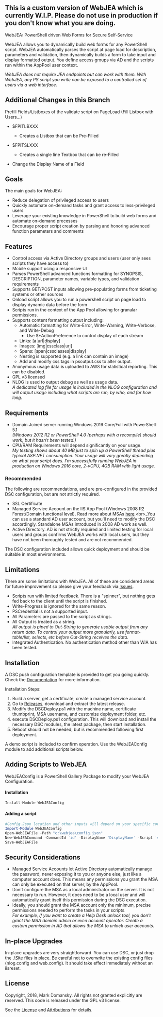 ## This is a custom version of WebJEA which is currently W.I.P. Please do not use in production if you don't know what you are doing.

WebJEA: PowerShell driven Web Forms for Secure Self-Service

WebJEA allows you to dynamically build web forms for any PowerShell script.  WebJEA automatically parses the script at page load for description, parameters and validation, then dynamically builds a form to take input and display formatted output.  You define access groups via AD and the scripts run within the AppPool user context.

_WebJEA does not require JEA endpoints but can work with them.  With WebJEA, any PS script you write can be exposed to a controlled set of users via a web interface._

## Additional Changes in this Branch

Prefill Fields/Listboxes of the validate script on PageLoad (Fill Listbox with Users...)

* $FPITLBXXX
  * Creates a Listbox that can be Pre-Filled
* $FPITSLXXX
  * Creates a single line Textbox that can be re-Filled



* Change the Display Name of a Field


## Goals

The main goals for WebJEA:

* Reduce delegation of privileged access to users
* Quickly automate on-demand tasks and grant access to less-privileged users
* Leverage your existing knowledge in PowerShell to build web forms and automate on-demand processes
* Encourage proper script creation by parsing and honoring advanced function parameters and comments

## Features

* Control access via Active Directory groups and users (user only sees scripts they have access to)
* Mobile support using a responsive UI
* Parses PowerShell advanced functions formatting for SYNOPSIS, DESCRIPTION, parameter names, variable types, and validation requirements
* Supports GET/POST inputs allowing pre-populating forms from ticketing systems or other sources
* Onload script allows you to run a powershell script on page load to display dynamic data before the form
* Scripts run in the context of the App Pool allowing for granular permissions.
* Supports content formatting output including:
  * Automatic formatting for Write-Error, Write-Warning, Write-Verbose, and Write-Debug
    * Use \$\*ActionPreference to control display of each stream
  * Links: \[a|url|display\]
  * Images: \[img|cssclass|url\]
  * Spans: \[span|cssclasses|display\]
  * Nesting is supported (e.g. a link can contain an image)
  * Add and modify css tags in psoutput.css to alter output.
* Anonymous usage data is uploaded to AWS for statistical reporting.  This can be disabled.
* GPL v3 licensed
* NLOG is used to output debug as well as usage data. <br>_A dedicated log file for usage is included in the NLOG configuration and will output usage including what scripts are run, by who, and for how long._

## Requirements

* Domain Joined server running Windows 2016 Core/Full with PowerShell 5.1 <br>_(Windows 2012 R2 or PowerShell 4.0 (perhaps with a recompile) should work, but it hasn't been tested.)_
* CPU/RAM Requirements will depend significantly on your usage. <br>_My testing shows about 40 MB just to spin up a PowerShell thread plus typical ASP.NET consumption.  Your usage will vary greatly depending on what your script does.  I'm successfully running WebJEA in production on Windows 2016  core, 2-vCPU, 4GB RAM with light usage._

### Recommended

The following are recommendations, and are pre-configured in the provided DSC configuration, but are not strictly required.

* SSL Certificate
* Managed Service Account on the IIS App Pool (Windows 2008 R2 Forest/Domain functional level).  Read more about MSAs [here](https://technet.microsoft.com/en-us/library/dd560633(v=ws.10).aspx).<br>_You can use a standard AD user account, but you'll need to modify the DSC accordingly. Standalone MSAs introduced in 2008 AD work as well._
* Active Directory.  AD is not strictly required and limited testing for local users and groups confirms WebJEA works with local users, but they have not been thoroughly tested and are not recommended.

The DSC configuration included allows quick deployment and should be suitable in most environments.

## Limitations

There are some limitations with WebJEA.  All of these are considered areas for future improvement so please give your feedback via [Issues](https://github.com/markdomansky/WebJEA/issues).

* Scripts run with limited feedback.  There is a "spinner", but nothing gets fed back to the client until the script is finished.
* Write-Progress is ignored for the same reason.
* PSCredential is not a supported input.
* All Parameters are passed to the script as strings.
* All Output is treated as a string.<br> _All output is piped to Out-String to generate usable output from any return data.  To control your output more granularly, use format-table/list, selects, etc before Out-String receives the data._
* Integrated Authentication.  No authentication method other than WIA has been tested.

## Installation

A DSC push configuration template is provided to get you going quickly.  Check the [Documentation](https://github.com/markdomansky/WebJEA/wiki) for more information.

Installation Steps:
1. Build a server, get a certificate, create a managed service account.
2. Go to [Releases](https://github.com/markdomansky/WebJEA/releases), download and extract the latest release.
3. Modify the DSCDeploy.ps1 with the machine name, certificate thumbprint, MSA username, and customize deployment folder, etc.
4. execute DSCDeploy.ps1 configuration.  This will download and install the necessary DSC modules, the latest package, then start installation.
5. Reboot should not be needed, but is recommended following first deployment.

A demo script is included to confirm operation. Use the WebJEAConfig module to add additional scripts below.

## Adding Scripts to WebJEA

WebJEAConfig is a PowerShell Gallery Package to modify your WebJEA Configuration.

#### Installation

```powershell
Install-Module WebJEAConfig
```

#### Adding a script

```powershell
#Config.Json location and other inputs will depend on your specific configuration.
Import-Module WebJEAConfig
Open-WebJEAFile -Path "c:\webjea\config.json" 
New-WebJEACommand -CommandId 'id' -DisplayName 'DisplayName' -Script 'script.ps1' -PermittedGroups @('*')
Save-WebJEAFile
```

## Security Considerations

* Managed Service Accounts let Active Directory automatically manage the password, never exposing it to you or anyone else, just like a computer account does.  This means any permissions you grant the MSA can only be executed on that server, by the AppPool.
* Don't configure the MSA as a local administrator on the server.  It is not necessary to run.  However, it does need to be a local user and will automatically grant itself this permission during the DSC execution.
* Ideally, you should grant the MSA account only the minimum, precise permissions needed to perform the tasks in your scripts.  <br>_For example, if you want to create a Help Desk unlock tool, you don't grant the MSA domain admin or even account operator.  Create a custom permission in AD that allows the MSA to unlock user accounts._

## In-place Upgrades

In-place upgrades are very straightforward.  You can use DSC, or just drop the .\Site files in place.  Be careful not to overwrite the existing config files (nlog.config and web.config).  It should take effect immediately without an iisreset.

## License

Copyright, 2018, Mark Domansky.  All rights not granted explicitly are reserved.
This code is released under the GPL v3 license.

See the [License](LICENSE) and [Attributions](LICENSE-attributions) for details.

